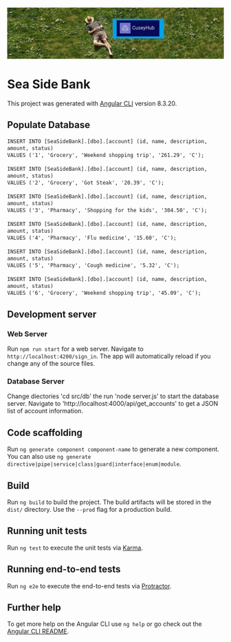 
![CuseyHub](https://github.com/cusey/ImageForWiki/blob/master/Logos/CuseyHub_Banner_Small.jpg)

# Sea Side Bank

This project was generated with [Angular CLI](https://github.com/angular/angular-cli) version 8.3.20.

## Populate Database

```
INSERT INTO [SeaSideBank].[dbo].[account] (id, name, description, amount, status)
VALUES ('1', 'Grocery', 'Weekend shopping trip', '261.29', 'C');

INSERT INTO [SeaSideBank].[dbo].[account] (id, name, description, amount, status)
VALUES ('2', 'Grocery', 'Got Steak', '20.39', 'C');

INSERT INTO [SeaSideBank].[dbo].[account] (id, name, description, amount, status)
VALUES ('3', 'Pharmacy', 'Shopping for the kids', '304.50', 'C');

INSERT INTO [SeaSideBank].[dbo].[account] (id, name, description, amount, status)
VALUES ('4', 'Pharmacy', 'Flu medicine', '15.60', 'C');

INSERT INTO [SeaSideBank].[dbo].[account] (id, name, description, amount, status)
VALUES ('5', 'Pharmacy', 'Cough medicine', '5.32', 'C');

INSERT INTO [SeaSideBank].[dbo].[account] (id, name, description, amount, status)
VALUES ('6', 'Grocery', 'Weekend shopping trip', '45.09', 'C');
```

## Development server

### Web Server

Run `npm run start` for a web server. Navigate to `http://localhost:4200/sign_in`. The app will automatically reload if you change any of the source files.

### Database Server

Change diectories 'cd src/db' the run 'node server.js' to start the database server. Navigate to 'http://localhost:4000/api/get_accounts' to get a JSON list of account information.     

## Code scaffolding

Run `ng generate component component-name` to generate a new component. You can also use `ng generate directive|pipe|service|class|guard|interface|enum|module`.

## Build

Run `ng build` to build the project. The build artifacts will be stored in the `dist/` directory. Use the `--prod` flag for a production build.

## Running unit tests

Run `ng test` to execute the unit tests via [Karma](https://karma-runner.github.io).

## Running end-to-end tests

Run `ng e2e` to execute the end-to-end tests via [Protractor](http://www.protractortest.org/).

## Further help

To get more help on the Angular CLI use `ng help` or go check out the [Angular CLI README](https://github.com/angular/angular-cli/blob/master/README.md).
